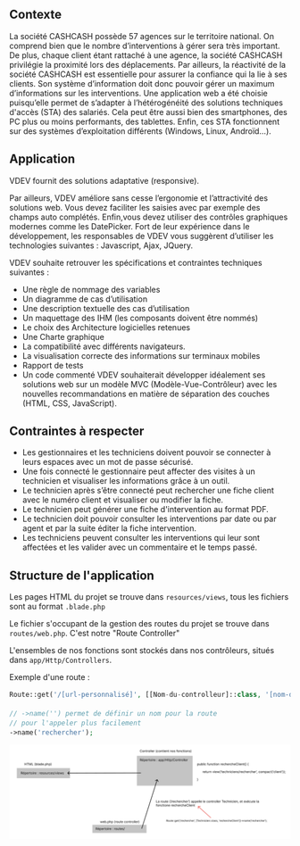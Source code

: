 ## Contexte
La société CASHCASH possède 57 agences sur le territoire national. On comprend bien que le nombre d’interventions à gérer sera très important. De plus, chaque client étant rattaché à une agence, la société CASHCASH privilégie la proximité lors des déplacements. Par ailleurs, la réactivité de la société CASHCASH est essentielle pour assurer la confiance qui la lie à ses clients. Son système d’information doit donc pouvoir gérer un maximum d’informations sur les interventions. Une application web a été choisie puisqu’elle permet de s’adapter à l’hétérogénéité des solutions techniques d'accès (STA) des salariés.
Cela peut être aussi bien des smartphones, des PC plus ou moins performants, des tablettes. Enfin, ces STA fonctionnent sur des systèmes d’exploitation différents (Windows, Linux, Androïd…).

## Application
VDEV fournit des solutions adaptative (responsive).

Par ailleurs, VDEV améliore sans cesse l’ergonomie et l’attractivité des solutions web. Vous devez faciliter les saisies avec par exemple des champs auto complétés. Enfin,vous devez utiliser des contrôles graphiques modernes comme les DatePicker. Fort de leur expérience dans le développement, les responsables de VDEV vous suggèrent d’utiliser les technologies suivantes : Javascript, Ajax, JQuery.

VDEV souhaite retrouver les spécifications et contraintes techniques suivantes :
- Une règle de nommage des variables
- Un diagramme de cas d’utilisation
- Une description textuelle des cas d’utilisation
- Un maquettage des IHM (les composants doivent être nommés)
- Le choix des Architecture logicielles retenues
- Une Charte graphique
- La compatibilité avec différents navigateurs.
- La visualisation correcte des informations sur terminaux mobiles
- Rapport de tests
- Un code commenté
VDEV souhaiterait développer idéalement ses solutions web sur un modèle MVC
(Modèle-Vue-Contrôleur) avec les nouvelles recommandations en matière de séparation des couches (HTML, CSS, JavaScript).

## Contraintes à respecter
- Les gestionnaires et les techniciens doivent pouvoir se connecter à leurs espaces avec un mot de passe sécurisé.
- Une fois connecté le gestionnaire peut affecter des visites à un technicien et visualiser les informations grâce à un outil.
- Le technicien après s’être connecté peut rechercher une fiche client avec le numéro client et visualiser ou modifier la fiche.
- Le technicien peut générer une fiche d'intervention au format PDF.
- Le technicien doit pouvoir consulter les interventions par date ou par agent et par la suite éditer la fiche intervention.
- Les techniciens peuvent consulter les interventions qui leur sont affectées et les valider avec un commentaire et le temps passé.

## Structure de l'application
Les pages HTML du projet se trouve dans `resources/views`, tous les fichiers sont au format `.blade.php`

Le fichier s'occupant de la gestion des routes du projet se trouve dans `routes/web.php`. C'est notre "Route Controller"

L'ensembles de nos fonctions sont stockés dans nos contrôleurs, situés dans `app/Http/Controllers`.

Exemple d'une route : 
```php
Route::get('/[url-personnalisé]', [[Nom-du-controlleur]::class, '[nom-de-la-fonction-appelée]'])->name('rechercher');

// ->name('') permet de définir un nom pour la route
// pour l'appeler plus facilement
->name('rechercher');
```

<img src="mvc.png">
